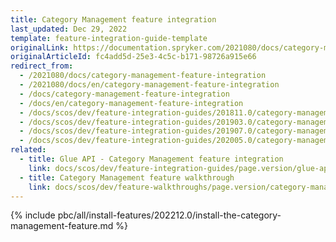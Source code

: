 ```yaml
---
title: Category Management feature integration
last_updated: Dec 29, 2022
template: feature-integration-guide-template
originalLink: https://documentation.spryker.com/2021080/docs/category-management-feature-integration
originalArticleId: fc4add5d-25e3-4c5c-b171-98726a915e66
redirect_from:
  - /2021080/docs/category-management-feature-integration
  - /2021080/docs/en/category-management-feature-integration
  - /docs/category-management-feature-integration
  - /docs/en/category-management-feature-integration
  - /docs/scos/dev/feature-integration-guides/201811.0/category-management-feature-integration.html
  - /docs/scos/dev/feature-integration-guides/201903.0/category-management-feature-integration.html
  - /docs/scos/dev/feature-integration-guides/201907.0/category-management-feature-integration.html
  - /docs/scos/dev/feature-integration-guides/202005.0/category-management-feature-integration.html
related:
  - title: Glue API - Category Management feature integration
    link: docs/scos/dev/feature-integration-guides/page.version/glue-api/glue-api-category-management-feature-integration.html
  - title: Category Management feature walkthrough
    link: docs/scos/dev/feature-walkthroughs/page.version/category-management-feature-walkthrough.html
---
```


{% include pbc/all/install-features/202212.0/install-the-category-management-feature.md %} <!-- To edit, see /_includes/pbc/all/install-features/202204.0/install-the-category-management-feature.md -->
